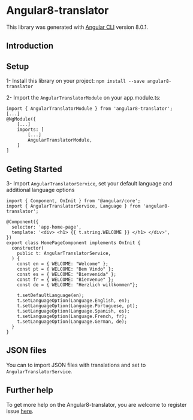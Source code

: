 # Angular8-translator

This library was generated with [Angular CLI](https://github.com/angular/angular-cli) version 8.0.1.

## Introduction



## Setup

1- Install this library on your project: `npm install --save angular8-translator`


2- Import the `AngularTranslatorModule` on your app.module.ts:



```
import { AngularTranslatorModule } from 'angular8-translator';
[...]
@NgModule({
    [...]
    imports: [
        [...]
        AngularTranslatorModule,
    ]
]
```


## Geting Started


3- Import `AngularTranslatorService`, set your default language and additional language options


```
import { Component, OnInit } from '@angular/core';
import { AngularTranslatorService, Language } from 'angular8-translator';

@Component({
  selector: 'app-home-page',
  template: '<div> <h1> {{ t.string.WELCOME }} </h1> </div>',
})
export class HomePageComponent implements OnInit {
  constructor(
    public t: AngularTranslatorService,
  ) {
    const en = { WELCOME: "Welcome" };
    const pt = { WELCOME: "Bem Vindo" };
    const es = { WELCOME: "Bienvenida" };
    const fr = { WELCOME: "Bienvenue" };
    const de = { WELCOME: "Herzlich willkommen"};

    t.setDefaultLanguage(en);
    t.setLanguageOption(Language.English, en);
    t.setLanguageOption(Language.Portuguese, pt);
    t.setLanguageOption(Language.Spanish, es);
    t.setLanguageOption(Language.French, fr);
    t.setLanguageOption(Language.German, de);
  }
}

```

## JSON files

You can to import JSON files with translations and set to `AngularTranslatorService`.

## Further help

To get more help on the Angular8-translator, you are welcome to register issue [here](https://github.com/angular8-translator/angular8-translator/issues).
